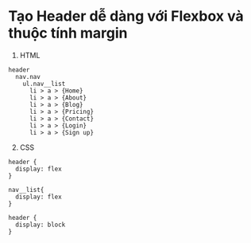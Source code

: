 # Tạo Header dễ dàng với Flexbox và thuộc tính margin

1. HTML

```
header
  nav.nav
    ul.nav__list
      li > a > {Home}
      li > a > {About}
      li > a > {Blog}
      li > a > {Pricing}
      li > a > {Contact}
      li > a > {Login}
      li > a > {Sign up}
```

2. CSS

```
header {
  display: flex
}
```

```
nav__list{
  display: flex
}
```

```
header {
  display: block
}
```
